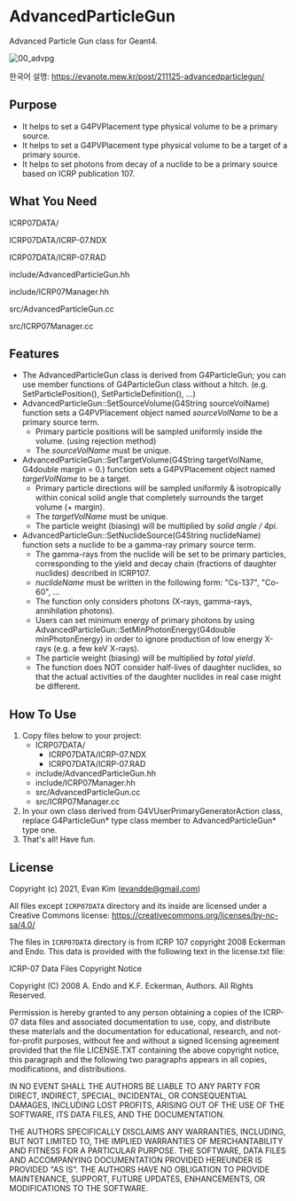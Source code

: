 # AdvancedParticleGun
Advanced Particle Gun class for Geant4.

![00_advpg](https://user-images.githubusercontent.com/57508537/143521347-45f58b5a-6c66-406f-ad0f-df9e7c75c4f4.gif)

한국어 설명: https://evanote.mew.kr/post/211125-advancedparticlegun/




## Purpose

- It helps to set a G4PVPlacement type physical volume to be a primary source.
- It helps to set a G4PVPlacement type physical volume to be a target of a primary source.
- It helps to set photons from decay of a nuclide to be a primary source based on ICRP publication 107.



## What You Need

ICRP07DATA/

ICRP07DATA/ICRP-07.NDX

ICRP07DATA/ICRP-07.RAD

include/AdvancedParticleGun.hh

include/ICRP07Manager.hh

src/AdvancedParticleGun.cc

src/ICRP07Manager.cc



## Features

- The AdvancedParticleGun class is derived from G4ParticleGun; you can use member functions of G4ParticleGun class without a hitch. (e.g. SetParticlePosition(), SetParticleDefinition(), ...)
- AdvancedParticleGun::SetSourceVolume(G4String sourceVolName) function sets a G4PVPlacement object named *sourceVolName* to be a primary source term.
  - Primary particle positions will be sampled uniformly inside the volume. (using rejection method)
  - The *sourceVolName* must be unique.
- AdvancedParticleGun::SetTargetVolume(G4String targetVolName, G4double margin = 0.) function sets a G4PVPlacement object named *targetVolName* to be a target.
  - Primary particle directions will be sampled uniformly & isotropically within conical solid angle that completely surrounds the target volume (+ margin).
  - The *targetVolName* must be unique.
  - The particle weight (biasing) will be multiplied by *solid angle / 4pi*.
- AdvancedParticleGun::SetNuclideSource(G4String nuclideName) function sets a nuclide to be a gamma-ray primary source term.
  - The gamma-rays from the nuclide will be set to be primary particles, corresponding to the yield and decay chain (fractions of daughter nuclides) described in ICRP107.
  - *nuclideName* must be written in the following form: "Cs-137", "Co-60", ...
  - The function only considers photons (X-rays, gamma-rays, annihilation photons).
  - Users can set minimum energy of primary photons by using AdvancedParticleGun::SetMinPhotonEnergy(G4double minPhotonEnergy) in order to ignore production of low energy X-rays (e.g. a few keV X-rays).
  - The particle weight (biasing) will be multiplied by *total yield*.
  - The function does NOT consider half-lives of daughter nuclides, so that the actual activities of the daughter nuclides in real case might be different.


## How To Use

1. Copy files below to your project:
   - ICRP07DATA/
     - ICRP07DATA/ICRP-07.NDX
     - ICRP07DATA/ICRP-07.RAD
   - include/AdvancedParticleGun.hh
   - include/ICRP07Manager.hh
   - src/AdvancedParticleGun.cc
   - src/ICRP07Manager.cc
2. In your own class derived from G4VUserPrimaryGeneratorAction class, replace G4ParticleGun* type class member to AdvancedParticleGun* type one.
3. That's all! Have fun.


## License

Copyright (c) 2021, Evan Kim (evandde@gmail.com)

All files except `ICRP07DATA` directory and its inside are licensed under a Creative Commons license: https://creativecommons.org/licenses/by-nc-sa/4.0/

The files in `ICRP07DATA` directory is from ICRP 107 copyright 2008 Eckerman and Endo. This data is provided with the following text in the license.txt file:

ICRP-07 Data Files Copyright Notice

Copyright (C) 2008 A. Endo and K.F. Eckerman, Authors. All Rights Reserved.

Permission is hereby granted to any person obtaining a copies of the ICRP-07 data files and associated documentation to use, copy, and distribute these materials and the documentation for educational, research, and not-for-profit purposes, without fee and without a signed licensing agreement provided that the file LICENSE.TXT containing the above copyright notice, this paragraph and the following two paragraphs appears in all copies, modifications, and distributions.

IN NO EVENT SHALL THE AUTHORS BE LIABLE TO ANY PARTY FOR DIRECT, INDIRECT, SPECIAL, INCIDENTAL, OR CONSEQUENTIAL DAMAGES, INCLUDING LOST PROFITS, ARISING OUT OF THE USE OF THE SOFTWARE, ITS DATA FILES, AND THE DOCUMENTATION.

THE AUTHORS SPECIFICALLY DISCLAIMS ANY WARRANTIES, INCLUDING, BUT NOT LIMITED TO, THE IMPLIED WARRANTIES OF MERCHANTABILITY AND FITNESS FOR A PARTICULAR PURPOSE. THE SOFTWARE, DATA FILES AND ACCOMPANYING DOCUMENTATION PROVIDED HEREUNDER IS PROVIDED "AS IS". THE AUTHORS HAVE NO OBLIGATION TO PROVIDE MAINTENANCE, SUPPORT, FUTURE UPDATES, ENHANCEMENTS, OR MODIFICATIONS TO THE SOFTWARE.

